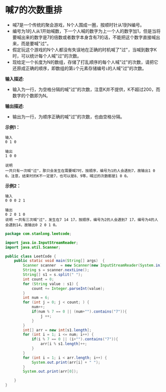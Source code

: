 # 喊7的次数重排 

- 喊7是一个传统的聚会游戏，N个人围成一圈，按顺时针从1到N编号。
- 编号为1的人从1开始喊数，下一个人喊的数字为上一个人的数字加1，但是当将要喊出来的数字是7的倍数或者数字本身含有7的话，不能把这个数字直接喊出来，而是要喊"过"。
- 假定玩这个游戏的N个人都没有失误地在正确的时机喊了"过"，当喊到数字K时，可以统计每个人喊"过"的次数。
- 现给定一个长度为N的数组，存储了打乱顺序的每个人喊"过"的次数，请把它还原成正确的顺序，即数组的第`i`个元素存储编号`i`的人喊"过"的次数。

**输入描述:**

- 输入为一行，为空格分隔的喊"过"的次数，注意K并不提供，K不超过200，而数字的个数即为N。

**输出描述:**

- 输出为一行，为顺序正确的喊"过"的次数，也由空格分隔。

**示例1：**

```
输入
0 1 0

输出
1 0 0

说明
一共只有一次喊"过"，那只会发生在需要喊7时，按顺序，编号为1的人会遇到7，故输出1 0 0。注意，结束时的K不一定是7，也可以是8、9等，喊过的次数都是1 0 0。
```

**示例2：**

```
输入
0 0 0 2 1

输出
0 2 0 1 0
说明 一共有三次喊"过"，发生在7 14 17，按顺序，编号为2的人会遇到7 17，编号为4的人会遇到14，故输出0 2 0 1 0。
```

```java
package com.stanlong.leetcode;

import java.io.InputStreamReader;
import java.util.Scanner;

public class LeetCode {
    public static void main(String[] args)  {
        Scanner scanner  = new Scanner(new InputStreamReader(System.in));
        String s = scanner.nextLine();
        String[] s1 = s.split(" ");
        int count = 0;
        for (String value : s1) {
            count += Integer.parseInt(value);
        }
        int num = 6;
        for (int j = 0; j < count; ) {
            num++;
            if(num % 7 == 0 || (num+"").contains("7")){
                j ++;
            }
        }
        int[] arr = new int[s1.length];
        for (int i = 1; i <= num; i++) {
            if(i % 7 == 0 || (i+"").contains("7")){
                arr[i % s1.length]++;
            }
        }
        for (int i = 1; i < arr.length; i++) {
            System.out.print(arr[i] + " ");
        }
        System.out.print(arr[0]);

    }
}
```

